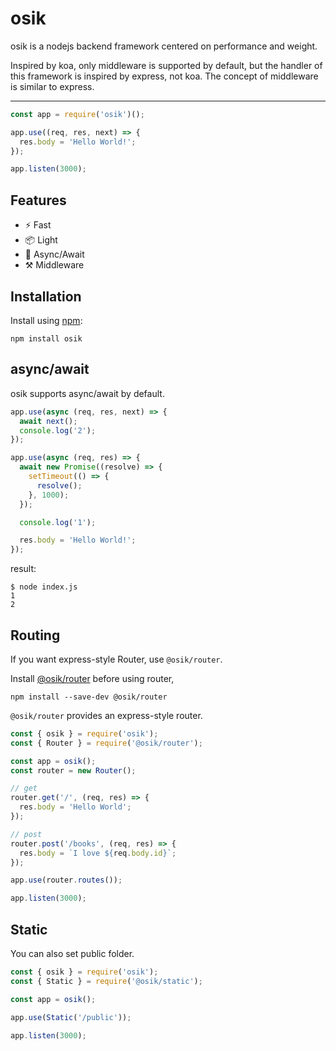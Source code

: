 # osik

osik is a nodejs backend framework centered on performance and weight.

Inspired by koa, only middleware is supported by default, but the handler of this framework is inspired by express, not koa. The concept of middleware is similar to express.

---

```ts
const app = require('osik')();

app.use((req, res, next) => {
  res.body = 'Hello World!';
});

app.listen(3000);
```

## Features

- ⚡ Fast
- 📦 Light
- 🚀 Async/Await
- ⚒️ Middleware

## Installation

Install using [npm](https://npmjs.com/package/osik):

```
npm install osik
```

## async/await

osik supports async/await by default.

```ts
app.use(async (req, res, next) => {
  await next();
  console.log('2');
});

app.use(async (req, res) => {
  await new Promise((resolve) => {
    setTimeout(() => {
      resolve();
    }, 1000);
  });

  console.log('1');

  res.body = 'Hello World!';
});
```

result:

```
$ node index.js
1
2
```

## Routing

If you want express-style Router, use `@osik/router`.

Install [@osik/router](https://npmjs.com/package/@osik/router) before using router,

```
npm install --save-dev @osik/router
```

`@osik/router` provides an express-style router.

```ts
const { osik } = require('osik');
const { Router } = require('@osik/router');

const app = osik();
const router = new Router();

// get
router.get('/', (req, res) => {
  res.body = 'Hello World';
});

// post
router.post('/books', (req, res) => {
  res.body = `I love ${req.body.id}`;
});

app.use(router.routes());

app.listen(3000);
```

## Static

You can also set public folder.

```ts
const { osik } = require('osik');
const { Static } = require('@osik/static');

const app = osik();

app.use(Static('/public'));

app.listen(3000);
```
